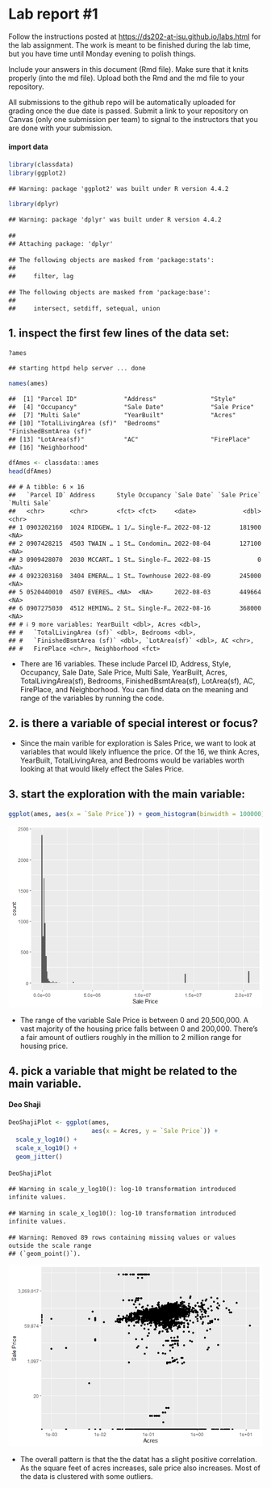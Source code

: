 
<!-- README.md is generated from README.Rmd. Please edit the README.Rmd file -->

# Lab report \#1

Follow the instructions posted at
<https://ds202-at-isu.github.io/labs.html> for the lab assignment. The
work is meant to be finished during the lab time, but you have time
until Monday evening to polish things.

Include your answers in this document (Rmd file). Make sure that it
knits properly (into the md file). Upload both the Rmd and the md file
to your repository.

All submissions to the github repo will be automatically uploaded for
grading once the due date is passed. Submit a link to your repository on
Canvas (only one submission per team) to signal to the instructors that
you are done with your submission.

#### import data

``` r
library(classdata)
library(ggplot2)
```

    ## Warning: package 'ggplot2' was built under R version 4.4.2

``` r
library(dplyr)
```

    ## Warning: package 'dplyr' was built under R version 4.4.2

    ## 
    ## Attaching package: 'dplyr'

    ## The following objects are masked from 'package:stats':
    ## 
    ##     filter, lag

    ## The following objects are masked from 'package:base':
    ## 
    ##     intersect, setdiff, setequal, union

## 1. inspect the first few lines of the data set:

``` r
?ames
```

    ## starting httpd help server ... done

``` r
names(ames)
```

    ##  [1] "Parcel ID"             "Address"               "Style"                
    ##  [4] "Occupancy"             "Sale Date"             "Sale Price"           
    ##  [7] "Multi Sale"            "YearBuilt"             "Acres"                
    ## [10] "TotalLivingArea (sf)"  "Bedrooms"              "FinishedBsmtArea (sf)"
    ## [13] "LotArea(sf)"           "AC"                    "FirePlace"            
    ## [16] "Neighborhood"

``` r
dfAmes <- classdata::ames
head(dfAmes)
```

    ## # A tibble: 6 × 16
    ##   `Parcel ID` Address      Style Occupancy `Sale Date` `Sale Price` `Multi Sale`
    ##   <chr>       <chr>        <fct> <fct>     <date>             <dbl> <chr>       
    ## 1 0903202160  1024 RIDGEW… 1 1/… Single-F… 2022-08-12        181900 <NA>        
    ## 2 0907428215  4503 TWAIN … 1 St… Condomin… 2022-08-04        127100 <NA>        
    ## 3 0909428070  2030 MCCART… 1 St… Single-F… 2022-08-15             0 <NA>        
    ## 4 0923203160  3404 EMERAL… 1 St… Townhouse 2022-08-09        245000 <NA>        
    ## 5 0520440010  4507 EVERES… <NA>  <NA>      2022-08-03        449664 <NA>        
    ## 6 0907275030  4512 HEMING… 2 St… Single-F… 2022-08-16        368000 <NA>        
    ## # ℹ 9 more variables: YearBuilt <dbl>, Acres <dbl>,
    ## #   `TotalLivingArea (sf)` <dbl>, Bedrooms <dbl>,
    ## #   `FinishedBsmtArea (sf)` <dbl>, `LotArea(sf)` <dbl>, AC <chr>,
    ## #   FirePlace <chr>, Neighborhood <fct>

- There are 16 variables. These include Parcel ID, Address, Style,
  Occupancy, Sale Date, Sale Price, Multi Sale, YearBuilt, Acres,
  TotalLivingArea(sf), Bedrooms, FinishedBsmtArea(sf), LotArea(sf), AC,
  FirePlace, and Neighborhood. You can find data on the meaning and
  range of the variables by running the code.

## 2. is there a variable of special interest or focus?

- Since the main varible for exploration is Sales Price, we want to look
  at variables that would likely influence the price. Of the 16, we
  think Acres, YearBuilt, TotalLivingArea, and Bedrooms would be
  variables worth looking at that would likely effect the Sales Price.

## 3. start the exploration with the main variable:

``` r
ggplot(ames, aes(x = `Sale Price`)) + geom_histogram(binwidth = 100000)
```

![](README_files/figure-gfm/unnamed-chunk-3-1.png)<!-- -->

- The range of the variable Sale Price is between 0 and 20,500,000. A
  vast majority of the housing price falls between 0 and 200,000.
  There’s a fair amount of outliers roughly in the million to 2 million
  range for housing price.

## 4. pick a variable that might be related to the main variable.

#### Deo Shaji

``` r
DeoShajiPlot <- ggplot(ames, 
                       aes(x = Acres, y = `Sale Price`)) +
  scale_y_log10() + 
  scale_x_log10() +
  geom_jitter()
  
DeoShajiPlot
```

    ## Warning in scale_y_log10(): log-10 transformation introduced infinite values.

    ## Warning in scale_x_log10(): log-10 transformation introduced infinite values.

    ## Warning: Removed 89 rows containing missing values or values outside the scale range
    ## (`geom_point()`).

![](README_files/figure-gfm/unnamed-chunk-4-1.png)<!-- -->

- The overall pattern is that the the datat has a slight positive
  correlation. As the square feet of acres increases, sale price also
  increases. Most of the data is clustered with some outliers.
